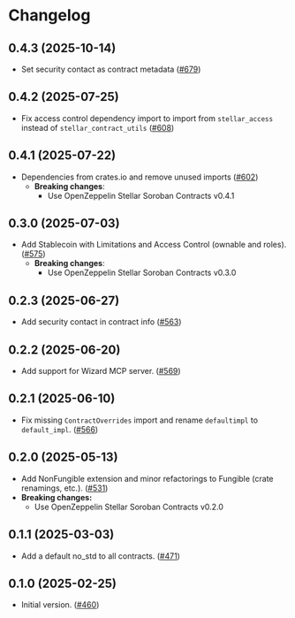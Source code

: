 # Changelog


## 0.4.3 (2025-10-14)

- Set security contact as contract metadata ([#679](https://github.com/OpenZeppelin/contracts-wizard/pull/679))

## 0.4.2 (2025-07-25)

- Fix access control dependency import to import from `stellar_access` instead of `stellar_contract_utils` ([#608](https://github.com/OpenZeppelin/contracts-wizard/pull/608))

## 0.4.1 (2025-07-22)

- Dependencies from crates.io and remove unused imports ([#602](https://github.com/OpenZeppelin/contracts-wizard/pull/602))
  - **Breaking changes**:
    - Use OpenZeppelin Stellar Soroban Contracts v0.4.1

## 0.3.0 (2025-07-03)

- Add Stablecoin with Limitations and Access Control (ownable and roles). ([#575](https://github.com/OpenZeppelin/contracts-wizard/pull/575))
  - **Breaking changes**:
    - Use OpenZeppelin Stellar Soroban Contracts v0.3.0

## 0.2.3 (2025-06-27)

- Add security contact in contract info ([#563](https://github.com/OpenZeppelin/contracts-wizard/pull/563))

## 0.2.2 (2025-06-20)

- Add support for Wizard MCP server. ([#569](https://github.com/OpenZeppelin/contracts-wizard/pull/569))

## 0.2.1 (2025-06-10)

- Fix missing `ContractOverrides` import and rename `defaultimpl` to `default_impl`. ([#566](https://github.com/OpenZeppelin/contracts-wizard/pull/566))

## 0.2.0 (2025-05-13)

- Add NonFungible extension and minor refactorings to Fungible (crate renamings, etc.). ([#531](https://github.com/OpenZeppelin/contracts-wizard/pull/531))
- **Breaking changes:**
  - Use OpenZeppelin Stellar Soroban Contracts v0.2.0

## 0.1.1 (2025-03-03)

- Add a default no_std to all contracts. ([#471](https://github.com/OpenZeppelin/contracts-wizard/pull/471))

## 0.1.0 (2025-02-25)

- Initial version. ([#460](https://github.com/OpenZeppelin/contracts-wizard/pull/460))
